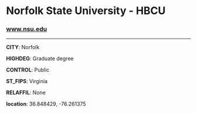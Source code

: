 # Norfolk State University - HBCU
### www.nsu.edu
---
**CITY**: Norfolk

**HIGHDEG**: Graduate degree

**CONTROL**: Public

**ST_FIPS**: Virginia

**RELAFFIL**: None

**location**: 36.848429, -76.261375